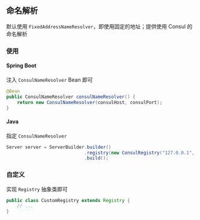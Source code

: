 ## 命名解析

默认使用 `FixedAddressNameResolver`，即使用固定的地址；提供使用 Consul 的命名解析

### 使用

#### Spring Boot 

注入 `ConsulNameResolver` Bean 即可

```java
@Bean
public ConsulNameResolver consulNameResolver() {
    return new ConsulNameResolver(consulHost, consulPort);
}
```

#### Java 

指定 `ConsulNameResolver`

```java
Server server = ServerBuilder.builder()
                             .registry(new ConsulRegistry("127.0.0.1", 8500))
                             .build();
```

### 自定义

实现 `Registry` 抽象类即可

```java
public class CustomRegistry extends Registry {
    // ...
}
```